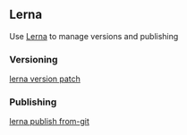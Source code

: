 ## Lerna

Use [Lerna](https://lerna.js.org/) to manage versions and publishing

### Versioning

[lerna version patch](https://github.com/lerna/lerna/tree/main/libs/commands/version#lerna-version)

### Publishing

[lerna publish from-git](https://github.com/lerna/lerna/tree/main/libs/commands/publish#lerna-publish)